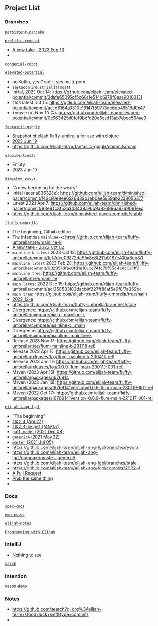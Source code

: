 Project List
-------------

### Branches

[`persistent-pancake`](https://github.com/elijah-team/persistent-pancake)

[`prolific-remnant`](https://github.com/elijah-team/prolific-remnant)
- [A new take - 2023 Sep 13](https://github.com/elijah-team/prolific-remnant/commit/c2d6048d2253e3a104b5febdbe1ca92dbd6a1cc1)
- 

[`congenial-robot`](https://github.com/elijah-team/congenial-robot)

[`elevated-potential`](https://github.com/elijah-team/elevated-potential)
- no Kotlin, yes Gradle, yes multi-pom
- `septagon` `industrial` (`almost`)
- Initial, 2023 Oct 14: https://github.com/elijah-team/elevated-potential/commit/3defe65095cf5c68afe514c6978f8aae90103131
- `2023` latest Oct 15: https://github.com/elijah-team/elevated-potential/commit/aeed6164a3310e19147f59773de6db46519d0d47
- `industrial` Nov 10 (X): https://github.com/elijah-team/elevated-potential/commit/0e663425d0fef9bc7c20e5ced13ab7ebcc564ae9

[`fantastic-giggle`](https://github.com/elijah-team/fantastic-giggle)
- Snapshot of elijah fluffy-umbrella for use with clojure
- [2023 Jun 19](https://github.com/elijah-team/fantastic-giggle/commit/72304a91e93c08e514374181924084c7694f68b6)
- https://github.com/elijah-team/fantastic-giggle/commits/main

[`glowing-fiesta`](https://github.com/elijah-team/glowing-fiesta)
- Empty
- 2023 Jun 19

[`dimished-pacer`](https://github.com/elijah-team/diminished-pacer)
- "A new beginning for the weary"
- Initial (acer a836328e): https://github.com/elijah-team/diminished-pacer/commit/f42c80e9ee6526839b3eb0ee5659ab2238056377
- Latest 2023 Apr 7: https://github.com/elijah-team/diminished-pacer/commit/93e94c3f53a943438a96b9a936996a9869091eec
- https://github.com/elijah-team/diminished-pacer/commits/stable
  
[`fluffy-umbrella`](https://github.com/elijah-team/fluffy-umbrella)
- The beginning, Github edition
- The infamous `mainline-k`: https://github.com/elijah-team/fluffy-umbrella/tree/mainline-k
- [A new take - 2022 Oct 02](https://github.com/elijah-team/fluffy-umbrella/commit/451b6579f4a310bc2a641ce00f1742a31a9a5bd9)
- `mainline-k latest` 2023 Oct 13: https://github.com/elijah-team/fluffy-umbrella/commit/fc57dce09872dc95c8c6f211b0187e430a6eb37f
- `mainline latest` 2023 Feb 20: https://github.com/elijah-team/fluffy-umbrella/commit/602951dfae0fd1a16cce74fe7bf55c4e6c3e1ff3
- `mainline tree`: https://github.com/elijah-team/fluffy-umbrella/tree/mainline
- `main latest` 2022 Dec 15: https://github.com/elijah-team/fluffy-umbrella/commit/ac1358583183dacb0f227ff86af5e9f8f7a359bc
- `main tree`: https://github.com/elijah-team/fluffy-umbrella/tree/main
- [2022_12-e](...)
- https://github.com/elijah-team/fluffy-umbrella/branches/stale
- Divergence: https://github.com/elijah-team/fluffy-umbrella/compare/main...mainline-k
- Divergence: https://github.com/elijah-team/fluffy-umbrella/compare/mainline-k...main
- Divergence: https://github.com/elijah-team/fluffy-umbrella/compare/mainline...mainline-k
- Release 2023 Nov 18: https://github.com/elijah-team/fluffy-umbrella/tree/flum-mainline-k-231118-rel)
- Release 2023 Apr 16: https://github.com/elijah-team/fluffy-umbrella/releases/tag/flum-mainline-k-230416-rel)
- Release 2023 Jan 19: https://github.com/elijah-team/fluffy-umbrella/releases/tag/0.0.9-flum-main-230119-001-rel)
- Maven (2023 Apr 16): https://github.com/elijah-team/fluffy-umbrella/packages/1676914
- Maven (2023 Jan 19): https://github.com/elijah-team/fluffy-umbrella/packages/1676914?version=0.0.9-flum-main-230119-001-rel
- Maven (2022 Oct 17): https://github.com/elijah-team/fluffy-umbrella/packages/1676914?version=0.0.9-flum-main-221017-001-rel

[`elijah-lang-lgpl`](https://github.com/elijah-team/elijah-lang-lgpl)
- "The beginning"
- [`2022-4` (Apr 27)](https://github.com/elijah-team/elijah-lang-lgpl/commit/98ef0b1d2630e62e4ff9cf4ea93cf8a27100c8b9)
- [`2022-4-merge2` (May 07)](https://github.com/elijah-team/elijah-lang-lgpl/commit/c56f448c4e0b8c4d8650852e5e8551bb6c07a9fc)
- [`pull-model` (2021 Dec 08)](https://github.com/elijah-team/elijah-lang-lgpl/commit/d81e3300ed54eb1c87754dca9d19ee4762689885)
- [`genericA` (2021 May 22)](https://github.com/elijah-team/elijah-lang-lgpl/commit/ffabb75fed99c6b79436e5c45e42117107e792bb)
- [`master` (2021 Jul 05)](https://github.com/elijah-team/elijah-lang-lgpl/commit/89b1610c98158b9f0b3cd4a0753d3bc15193327c)
- https://github.com/elijah-team/elijah-lang-lgpl/branches/yours
- https://github.com/elijah-team/elijah-lang-lgpl/compare/master...genericA
- https://github.com/elijah-team/elijah-lang-lgpl/branches/stale
- https://github.com/elijah-team/elijah-lang-lgpl/commits/2022-4
- [A Pull Request](https://github.com/elijah-team/elijah-lang-lgpl/pull/1)
- [Prob the same thing](https://github.com/elijah-team/elijah-lang-lgpl/compare/2022-4...2022-4-merge2)
- 
  
### Docs

[`spec-docs`](https://github.com/elijah-team/spec-docs)

[`ema-notes`](https://github.com/elijah-team/ema-notes)

[`elijah-notes`](https://github.com/elijah-team/elijah-notes)

[`Programming with Elijah`](https://github.com/elijah-team/programming-with-elijah)

### IntelliJ

- Nothing to see
  
[`march`](https://github.com/elijah-team/march)

### Intention

[`meson-demo`](https://github.com/elijah-team/meson-demo)

### Notes

* https://github.com/search?q=org%3Aelijah-team+Good+luck+self&type=commits
* 
